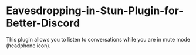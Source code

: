# Eavesdropping-in-Stun-Plugin-for-Better-Discord
This plugin allows you to listen to conversations while you are in mute mode (headphone icon).
